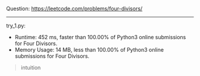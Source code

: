 Question: https://leetcode.com/problems/four-divisors/

---

try_1.py:
* Runtime: 452 ms, faster than 100.00% of Python3 online submissions for Four Divisors.
* Memory Usage: 14 MB, less than 100.00% of Python3 online submissions for Four Divisors.

> intuition
